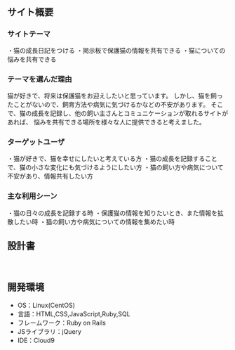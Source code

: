 # <PurrfectHub>
​
## サイト概要

### サイトテーマ

・猫の成長日記をつける
・掲示板で保護猫の情報を共有できる
・猫についての悩みを共有できる

### テーマを選んだ理由
猫が好きで、将来は保護猫をお迎えしたいと思っています。
しかし、猫を飼ったことがないので、飼育方法や病気に気づけるかなどの不安があります。
そこで、猫の成長を記録し、他の飼い主さんとコミュニケーションが取れるサイトがあれば、
悩みを共有できる場所を様々な人に提供できると考えました。

### ターゲットユーザ
・猫が好きで、猫を幸せにしたいと考えている方
・猫の成長を記録することで、猫の小さな変化にも気づけるようにしたい方
・猫の飼い方や病気について不安があり、情報共有したい方

### 主な利用シーン
・猫の日々の成長を記録する時
・保護猫の情報を知りたいとき、また情報を拡散したい時
・猫の飼い方や病気についての情報を集めたい時

## 設計書
​
## 開発環境
- OS：Linux(CentOS)
- 言語：HTML,CSS,JavaScript,Ruby,SQL
- フレームワーク：Ruby on Rails
- JSライブラリ：jQuery
- IDE：Cloud9
​



